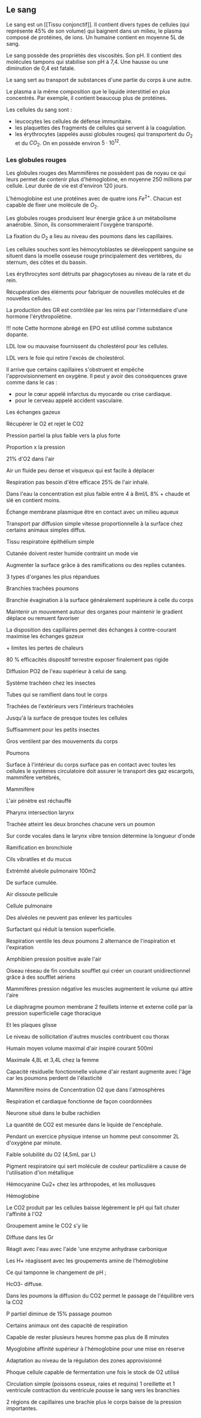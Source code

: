 ## Le sang

Le sang est un [[Tissu conjonctif]]. Il contient divers types de cellules (qui représente 45% de son volume) qui baignent dans un milieu, le plasma composé de protéines, de ions. Un humaine contient en moyenne 5L de sang.

Le sang possède des propriétés des viscosités. Son pH. Il contient des molécules tampons qui stabilise son pH à 7,4. Une hausse ou une diminution de 0,4 est fatale.

Le sang sert au transport de substances d'une partie du corps à une autre.

Le plasma a la même composition que le liquide interstitiel en plus concentrés. Par exemple, il contient beaucoup plus de protéines.

Les cellules du sang sont :

* leucocytes les cellules de défense immunitaire.
* les plaquettes des fragments de cellules qui servent à la coagulation.
* les érythrocytes (appelés aussi globules rouges) qui transportent du $O_2$ et du $CO_2$. On en possède environ $5 \cdot 10^12$.

### Les globules rouges

Les globules rouges des Mammifères ne possèdent pas de noyau ce qui leurs permet de contenir plus d'hémoglobine, en moyenne 250 millions par cellule. Leur durée de vie est d'environ 120 jours.

L'hémoglobine est une protéines avec de quatre ions $Fe^{2+}$. Chacun est capable de fixer une molécule de $O_2$.

Les globules rouges produisent leur énergie grâce à un métabolisme anaérobie. Sinon, ils consommeraient l'oxygène transporté.

La fixation du $O_2$ a lieu au niveau des poumons dans les capillaires.

Les cellules souches sont les hémocytoblastes se développent sanguine se situent dans la moelle osseuse rouge principalement des vertèbres, du sternum, des côtes et du bassin.

Les érythrocytes sont détruits par phagocytoses au niveau de la rate et du rein.

Récupération des éléments pour fabriquer de nouvelles molécules et de nouvelles cellules.

La production des GR est contrôlée par les reins par l'intermédiaire d'une hormone l'érythropoïétine.

!!! note
    Cette hormone abrégé en EPO est utilisé comme substance dopante.

LDL low ou mauvaise fournissent du cholestérol pour les cellules.

LDL vers le foie qui retire l'excès de cholestérol.

Il arrive que certains capillaires s'obstruent et empêche l'approvisionnement en oxygène. Il peut y avoir des conséquences grave comme dans le cas :

* pour le cœur appelé infarctus du myocarde ou crise cardiaque.
* pour le cerveau appelé accident vasculaire.

Les échanges gazeux

Récupérer le O2 et rejet le CO2

Pression partiel la plus faible vers la plus forte

Proportion x la pression

21% d'O2 dans l'air

Air un fluide peu dense et visqueux qui est facile à déplacer

Respiration pas besoin d'être efficace 25% de l'air inhalé.

Dans l'eau la concentration est plus faible entre 4 à 8ml/L 8% + chaude
et slé en contient moins.

Échange membrane plasmique être en contact avec un milieu aqueux

Transport par diffusion simple vitesse proportionnelle à la surface chez certains animaux simples diffus.

Tissu respiratoire épithélium simple

Cutanée doivent rester humide contraint un mode vie

Augmenter la surface grâce à des ramifications ou des replies cutanées.

3 types d'organes les plus répandues

Branchies trachées poumons

Branchie évagination à la surface généralement supérieure à celle du
corps

Maintenir un mouvement autour des organes pour maintenir le gradient
déplace ou remuent favoriser

La disposition des capillaires permet des échanges à contre-courant
maximise les échanges gazeux

\+ limites les pertes de chaleurs

80 % efficacités dispositif terrestre exposer finalement pas rigide

Diffusion PO2 de l'eau supérieur à celui de sang.

Système trachéen chez les insectes

Tubes qui se ramifient dans tout le corps

Trachées de l'extérieurs vers l'intérieurs trachéoles

Jusqu'à la surface de presque toutes les cellules

Suffisamment pour les petits insectes

Gros ventilent par des mouvements du corps

Poumons

Surface à l'intérieur du corps surface pas en contact avec toutes les cellules le systèmes circulatoire doit assurer le transport des gaz escargots, mammifère vertébrés,

Mammifère

L'air pénètre est réchauffé

Pharynx intersection larynx

Trachée atteint les deux bronches chacune vers un poumon

Sur corde vocales dans le larynx vibre tension détermine la longueur
d'onde

Ramification en bronchiole

Cils vibratiles et du mucus

Extrémité alvéole pulmonaire 100m2

De surface cumulée.

Air dissoute pellicule

Cellule pulmonaire

Des alvéoles ne peuvent pas enlever les particules

Surfactant qui réduit la tension superficielle.

Respiration ventile les deux poumons 2 alternance de l'inspiration et l'expiration

Amphibien pression positive avale l'air

Oiseau réseau de fin conduits soufflet qui créer un courant unidirectionnel grâce à des soufflet aériens

Mammifères pression négative les muscles augmentent le volume qui attire l'aire

Le diaphragme poumon membrane 2 feuillets interne et externe collé par la pression superficielle cage thoracique

Et les plaques glisse

Le niveau de sollicitation d'autres muscles contribuent cou thorax

Humain moyen volume maximal d'air inspiré courant 500ml

Maximale 4,8L et 3,4L chez la femme

Capacité résiduelle fonctionnelle volume d'air restant augmente avec l'âge car les poumons perdent de l'élasticité

Mammifère moins de Concentration O2 que dans l'atmosphères

Respiration et cardiaque fonctionne de façon coordonnées

Neurone situé dans le bulbe rachidien

La quantité de CO2 est mesurée dans le liquide de l'encéphale.

Pendant un exercice physique intense un homme peut consommer 2L d'oxygène par minute.

Faible solubilité du O2 (4,5mL par L)

Pigment respiratoire qui sert molécule de couleur particulière a cause de l'utilisation d'ion métallique

Hémocyanine Cu2+ chez les arthropodes, et les mollusques

Hémoglobine

Le CO2 produit par les cellules baisse légèrement le pH qui fait chuter l'affinité à l'O2

Groupement amine le CO2 s'y lie

Diffuse dans les Gr

Réagit avec l'eau avec l'aide 'une enzyme anhydrase carbonique

Les H+ réagissent avec les groupements amine de l'hémoglobine

Ce qui tamponne le changement de pH ;

HcO3- diffuse.

Dans les poumons la diffusion du CO2 permet le passage de l'équilibre vers la CO2

P partiel diminue de 15% passage poumon

Certains animaux ont des capacité de respiration

Capable de rester plusieurs heures homme pas plus de 8 minutes

Myoglobine affinité supérieur à l'hémoglobine pour une mise en réserve

Adaptation au niveau de la régulation des zones approvisionné

Phoque cellule capable de fermentation une fois le stock de O2 utilisé

Circulation simple (poissons osseux, raies et requins) 1 oreillette et 1
ventricule contraction du ventricule pousse le sang vers les branchies

2 régions de capillaires une brachie plus le corps baisse de la pression importantes.